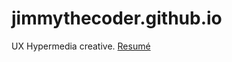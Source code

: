# jimmythecoder.github.io

UX Hypermedia creative. [Resum&eacute;](https://jimmythecoder.github.io)
